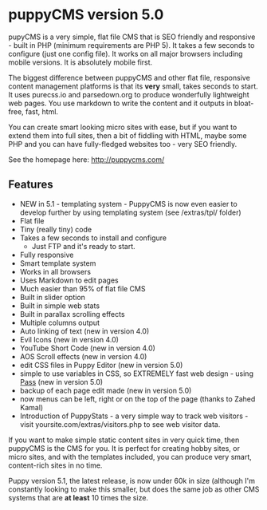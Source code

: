 # puppyCMS version 5.0
pupyCMS is a very simple, flat file CMS that is SEO friendly and responsive - built in PHP (minimum requirements are PHP 5). It takes a few seconds to configure (just one config file). It works on all major browsers including mobile versions. It is absolutely mobile first.

The biggest difference between puppyCMS and other flat file, responsive content management platforms is that its **very** small, takes seconds to start. It uses purecss.io and parsedown.org to produce wonderfully lightweight web pages. You use markdown to write the content and it outputs in bloat-free, fast, html.

You can create smart looking micro sites with ease, but if you want to extend them into full sites, then a bit of fiddling with HTML, maybe some PHP and you can have fully-fledged websites too - very SEO friendly.

See the homepage here: http://puppycms.com/

## Features

* NEW in 5.1 - templating system - PuppyCMS is now even easier to develop further by using templating system (see /extras/tpl/ folder)
* Flat file
* Tiny (really tiny) code
* Takes a few seconds to install and configure
  * Just FTP and it's ready to start.
* Fully responsive
* Smart template system
* Works in all browsers
* Uses Markdown to edit pages
* Much easier than 95% of flat file CMS
* Built in slider option
* Built in simple web stats
* Built in parallax scrolling effects
* Multiple columns output
* Auto linking of text (new in version 4.0)
* Evil Icons (new in version 4.0)
* YouTube Short Code (new in version 4.0)
* AOS Scroll effects (new in version 4.0)
* edit CSS files in Puppy Editor (new in version 5.0)
* simple to use variables in CSS, so EXTREMELY fast web design - using [Pass](https://github.com/jakerb/Pass) (new in version 5.0)
* backup of each page edit made (new in version 5.0)
* now menus can be left, right or on the top of the page (thanks to Zahed Kamal)
* Introduction of PuppyStats - a very simple way to track web visitors - visit yoursite.com/extras/visitors.php to see web visitor data.

If you want to make simple static content sites in very quick time, then puppyCMS is the CMS for you. It is perfect for creating hobby sites, or micro sites, and with the templates included, you can produce very smart, content-rich sites in no time.

Puppy version 5.1, the latest release, is now under 60k in size (although I'm constantly looking to make this smaller, but does the same job as other CMS systems that are **at least** 10 times the size.
